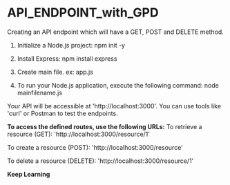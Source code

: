 # API_ENDPOINT_with_GPD
Creating an API endpoint which will have a GET, POST and DELETE method.

1. Initialize a Node.js project:
   npm init -y

2. Install Express:
   npm install express
   
3. Create main file. ex: app.js

4. To run your Node.js application, execute the following command:
   node mainfilename.js

Your API will be accessible at 'http://localhost:3000'. You can use tools like 'curl' or Postman to test the endpoints.

**To access the defined routes, use the following URLs:**
To retrieve a resource (GET): 'http://localhost:3000/resource/1'

To create a resource (POST): 'http://localhost:3000/resource'

To delete a resource (DELETE): 'http://localhost:3000/resource/1'

**Keep Learning**
